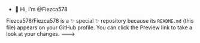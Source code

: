 - 👋 Hi, I’m @Fiezca578

Fiezca578/Fiezca578 is a ✨ special ✨ repository because its `README.md` (this file) appears on your GitHub profile.
You can click the Preview link to take a look at your changes.
--->
